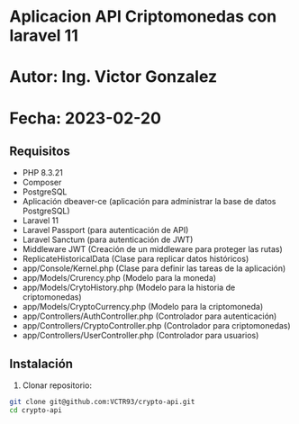 # Aplicacion API Criptomonedas con laravel 11
# Autor: Ing. Victor Gonzalez
# Fecha: 2023-02-20

## Requisitos
- PHP 8.3.21
- Composer
- PostgreSQL
- Aplicación dbeaver-ce (aplicación para administrar la base de datos PostgreSQL)
- Laravel 11
- Laravel Passport (para autenticación de API)
- Laravel Sanctum (para autenticación de JWT)
- Middleware JWT (Creación de un middleware para proteger las rutas)
- ReplicateHistoricalData (Clase para replicar datos históricos)
- app/Console/Kernel.php (Clase para definir las tareas de la aplicación)
- app/Models/Crurency.php (Modelo para la moneda)
- app/Models/CrytoHistory.php (Modelo para la historia de criptomonedas)
- app/Models/CryptoCurrency.php (Modelo para la criptomoneda)
- app/Controllers/AuthController.php (Controlador para autenticación)
- app/Controllers/CryptoController.php (Controlador para criptomonedas)
- app/Controllers/UserController.php (Controlador para usuarios)

## Instalación
1. Clonar repositorio:
```bash
git clone git@github.com:VCTR93/crypto-api.git
cd crypto-api
